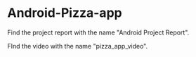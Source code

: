 # Android-Pizza-app
Find the project report with the name "Android Project Report".


FInd the video with the name "pizza_app_video".
